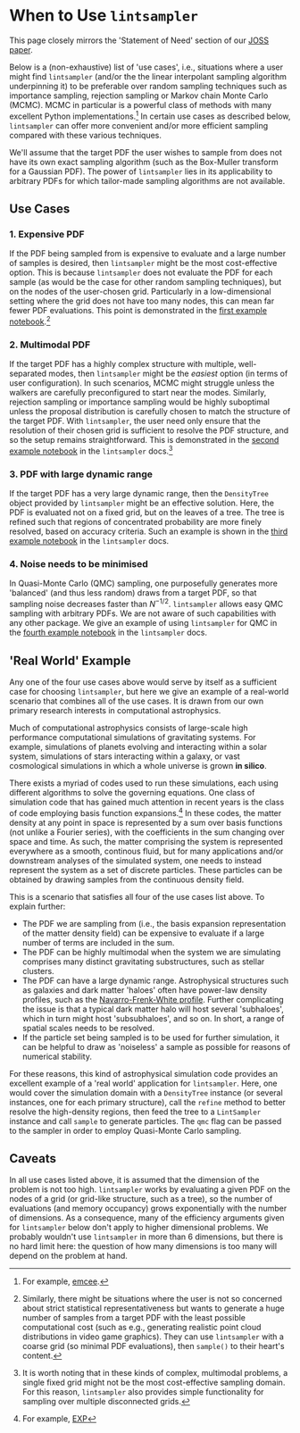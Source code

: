 # When to Use `lintsampler`

This page closely mirrors the 'Statement of Need' section of our [JOSS paper](https://joss.theoj.org/papers/133f9681a79ab47b916ecee9e183be9e).

Below is a (non-exhaustive) list of 'use cases', i.e., situations where a user might find `lintsampler` (and/or the the linear interpolant sampling algorithm underpinning it) to be preferable over random sampling techniques such as importance sampling, rejection sampling or Markov chain Monte Carlo (MCMC). MCMC in particular is a powerful class of methods with many excellent Python implementations.[^emcee] In certain use cases as described below, `lintsampler` can offer more convenient and/or more efficient sampling compared with these various techniques.

[^emcee]: For example, [emcee](https://emcee.readthedocs.io/en/stable/).

We'll assume that the target PDF the user wishes to sample from does not have its own exact sampling algorithm (such as the Box-Muller transform for a Gaussian PDF). The power of `lintsampler` lies in its applicability to arbitrary PDFs for which tailor-made sampling algorithms are not available.


## Use Cases

### 1. Expensive PDF
   
If the PDF being sampled from is expensive to evaluate and a large number of samples is desired, then `lintsampler` might be the most cost-effective option. This is because `lintsampler` does not evaluate the PDF for each sample (as would be the case for other random sampling techniques), but on the nodes of the user-chosen grid. Particularly in a low-dimensional setting where the grid does not have too many nodes, this can mean far fewer PDF evaluations. This point is demonstrated in the [first example notebook](./example_notebooks/1_gmm.ipynb).[^1]

[^1]: Similarly, there might be situations where the user is not so concerned about strict statistical representativeness but wants to generate a huge number of samples from a target PDF with the least possible computational cost (such as e.g., generating realistic point cloud distributions in video game graphics). They can use `lintsampler` with a coarse grid (so minimal PDF evaluations), then `sample()` to their heart's content.


### 2. Multimodal PDF

If the target PDF has a highly complex structure with multiple, well-separated modes, then `lintsampler` might be the *easiest* option (in terms of user configuration). In such scenarios, MCMC might struggle unless the walkers are carefully preconfigured to start near the modes. Similarly, rejection sampling or importance sampling would be highly suboptimal unless the proposal distribution is carefully chosen to match the structure of the target PDF. With `lintsampler`, the user need only ensure that the resolution of their chosen grid is sufficient to resolve the PDF structure, and so the setup remains straightforward. This is demonstrated in the [second example notebook](./example_notebooks/2_doughnuts.ipynb) in the `lintsampler` docs.[^2]

[^2]: It is worth noting that in these kinds of complex, multimodal problems, a single fixed grid might not be the most cost-effective sampling domain. For this reason, `lintsampler` also provides simple functionality for sampling over multiple disconnected grids.


### 3. PDF with large dynamic range

If the target PDF has a very large dynamic range, then the `DensityTree` object provided by `lintsampler` might be an effective solution. Here, the PDF is evaluated not on a fixed grid, but on the leaves of a tree. The tree is refined such that regions of concentrated probability are more finely resolved, based on accuracy criteria. Such an example is shown in the [third example notebook](./example_notebooks/3_dark_matter.ipynb) in the `lintsampler` docs.

### 4. Noise needs to be minimised

In Quasi-Monte Carlo (QMC) sampling, one purposefully generates more 'balanced' (and thus less random) draws from a target PDF, so that sampling noise decreases faster than $N^{-1/2}$. `lintsampler` allows easy QMC sampling with arbitrary PDFs. We are not aware of such capabilities with any other package. We give an example of using `lintsampler` for QMC in the [fourth example notebook](./example_notebooks/4_qmc.ipynb) in the `lintsampler` docs.


## 'Real World' Example

Any one of the four use cases above would serve by itself as a sufficient case for choosing `lintsampler`, but here we give an example of a real-world scenario that combines all of the use cases. It is drawn from our own primary research interests in computational astrophysics.

Much of computational astrophysics consists of large-scale high performance computational simulations of gravitating systems. For example, simulations of planets evolving and interacting within a solar system, simulations of stars interacting within a galaxy, or vast cosmological simulations in which a whole universe is grown __in silico__. 

There exists a myriad of codes used to run these simulations, each using different algorithms to solve the governing equations. One class of simulation code that has gained much attention in recent years is the class of code employing basis function expansions.[^exp] In these codes, the matter density at any point in space is represented by a sum over basis functions (not unlike a Fourier series), with the coefficients in the sum changing over space and time. As such, the matter comprising the system is represented everywhere as a smooth, continous fluid, but for many applications and/or downstream analyses of the simulated system, one needs to instead represent the system as a set of discrete particles. These particles can be obtained by drawing samples from the continuous density field.

[^exp]: For example, [EXP](https://arxiv.org/abs/2104.14577)

This is a scenario that satisfies all four of the use cases list above. To explain further:

- The PDF we are sampling from (i.e., the basis expansion representation of the matter density field) can be expensive to evaluate if a large number of terms are included in the sum.
- The PDF can be highly multimodal when the system we are simulating comprises many distinct gravitating substructures, such as stellar clusters.
- The PDF can have a large dynamic range. Astrophysical structures such as galaxies and dark matter 'haloes' often have power-law density profiles, such as the [Navarro-Frenk-White profile](https://en.wikipedia.org/wiki/Navarro%E2%80%93Frenk%E2%80%93White_profile). Further complicating the issue is that a typical dark matter halo will host several 'subhaloes', which in turn might host 'subsubhaloes', and so on. In short, a range of spatial scales needs to be resolved.
- If the particle set being sampled is to be used for further simulation, it can be helpful to draw as 'noiseless' a sample as possible for reasons of numerical stability.

For these reasons, this kind of astrophysical simulation code provides an excellent example of a 'real world' application for `lintsampler`. Here, one would cover the simulation domain with a `DensityTree` instance (or several instances, one for each primary structure), call the `refine` method to better resolve the high-density regions, then feed the tree to a `LintSampler` instance and call `sample` to generate particles. The `qmc` flag can be passed to the sampler in order to employ Quasi-Monte Carlo sampling.

## Caveats

In all use cases listed above, it is assumed that the dimension of the problem is not too high. `lintsampler` works by evaluating a given PDF on the nodes of a grid (or grid-like structure, such as a tree), so the number of evaluations (and memory occupancy) grows exponentially with the number of dimensions. As a consequence, many of the efficiency arguments given for `lintsampler` below don't apply to higher dimensional problems. We probably wouldn't use `lintsampler` in more than 6 dimensions, but there is no hard limit here: the question of how many dimensions is too many will depend on the problem at hand. 
